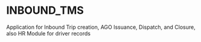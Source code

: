 # INBOUND_TMS
Application for Inbound Trip creation, AGO Issuance, Dispatch, and Closure, also HR Module for driver records
